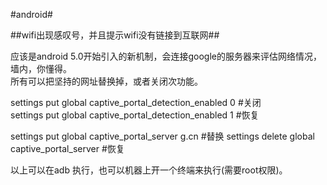 #android#

##wifi出现感叹号，并且提示wifi没有链接到互联网##

应该是android 5.0开始引入的新机制，会连接google的服务器来评估网络情况，墙内，你懂得。  
所有可以把坚持的网址替换掉，或者关闭次功能。  

settings put global captive_portal_detection_enabled 0   #关闭  
settings put global captive_portal_detection_enabled 1   #恢复  

settings put global captive_portal_server g.cn           #替换
settings delete global captive_portal_server             #恢复

以上可以在adb 执行，也可以机器上开一个终端来执行(需要root权限)。  


